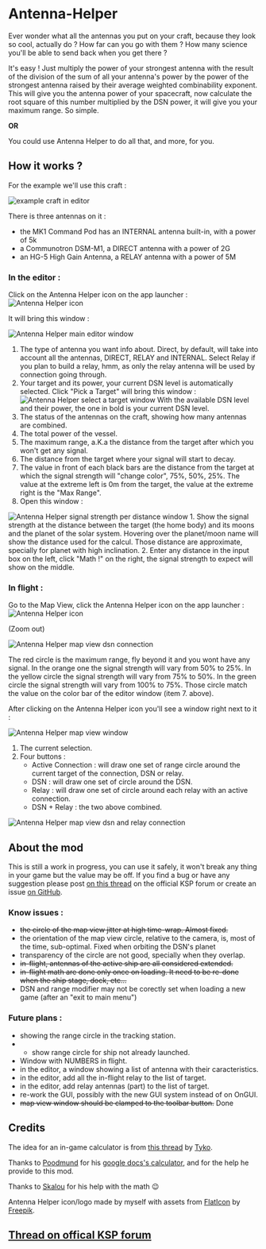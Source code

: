 # Antenna-Helper

Ever wonder what all the antennas you put on your craft, because they look so cool, actually do ? How far can you go with them ? How many science you'll be able to send back when you get there ?

It's easy ! Just multiply the power of your strongest antenna with the result of the division of the sum of all your antenna's power by the power of the strongest antenna raised by their average weighted combinability exponent. This will give you the antenna power of your spacecraft, now calculate the root square of this number multiplied by the DSN power, it will give you your maximum range. So simple.

**OR**

You could use Antenna Helper to do all that, and more, for you.



## How it works ?

For the example we'll use this craft :

![example craft in editor](https://i.imgur.com/mpTWdHv.png)

There is three antennas on it : 
* the MK1 Command Pod has an INTERNAL antenna built-in, with a power of 5k
* a Communotron DSM-M1, a DIRECT antenna with a power of 2G
* an HG-5 High Gain Antenna, a RELAY antenna with a power of 5M


### In the editor : 

Click on the Antenna Helper icon on the app launcher : ![Antenna Helper icon](https://i.imgur.com/BXuEy3o.png)

It will bring this window : 

![Antenna Helper main editor window](https://i.imgur.com/Rk2JQu4.png)

1. The type of antenna you want info about. Direct, by default, will take into account all the antennas, DIRECT, RELAY and INTERNAL. Select Relay if you plan to build a relay, hmm, as only the relay antenna will be used by connection going through.
2. Your target and its power, your current DSN level is automatically selected. Click "Pick a Target" will bring this window :
![Antenna Helper select a target window](https://i.imgur.com/APtsurH.png)
With the available DSN level and their power, the one in bold is your current DSN level.
3. The status of the antennas on the craft, showing how many antennas are combined.
4. The total power of the vessel.
5. The maximum range, a.K.a the distance from the target after which you won't get any signal.
6. The distance from the target where your signal will start to decay.
7. The value in front of each black bars are the distance from the target at which the signal strength will "change color", 75%, 50%, 25%. The value at the extreme left is 0m from the target, the value at the extreme right is the "Max Range".
8. Open this window :

![Antenna Helper signal strength per distance window](https://i.imgur.com/XgaNVCd.png)
        1. Show the signal strength at the distance between the target (the home body) and its moons and the planet of the solar system. Hovering over the planet/moon name will show the distance used for the calcul. Those distance are approximate, specially for planet with high inclination.
        2. Enter any distance in the input box on the left, click "Math !" on the right, the signal strength to expect will show on the middle.


### In flight :

Go to the Map View, click the Antenna Helper icon on the app launcher : ![Antenna Helper icon](https://i.imgur.com/BXuEy3o.png)

(Zoom out)

![Antenna Helper map view dsn connection](https://i.imgur.com/N1uJ103.png)

The red circle is the maximum range, fly beyond it and you wont have any signal.
In the orange one the signal strength will vary from 50% to 25%.
In the yellow circle the signal strength will vary from 75% to 50%.
In the green circle the signal strength will vary from 100% to 75%.
Those circle match the value on the color bar of the editor window (item 7. above).

After clicking on the Antenna Helper icon you'll see a window right next to it : 

![Antenna Helper map view window](https://i.imgur.com/AQMotEv.png)

1. The current selection.
2. Four buttons :
    * Active Connection : will draw one set of range circle around the current target of the connection, DSN or relay.
	* DSN : will draw one set of circle around the DSN.
	* Relay : will draw one set of circle around each relay with an active connection.
	* DSN + Relay : the two above combined.

![Antenna Helper map view dsn and relay connection](https://i.imgur.com/NPIFmOD.png)




## About the mod

This is still a work in progress, you can use it safely, it won't break any thing in your game but the value may be off. If you find a bug or have any suggestion please post [on this thread](https://forum.kerbalspaceprogram.com/index.php?/topic/156122-wip122-to-131-antenna-helper-in-game-antennas-range-calculation-v07-7-oct-2017/) on the official KSP forum or create an issue [on GitHub](https://github.com/Li0n-0/Antenna-Helper).

### Know issues :

* ~~the circle of the map view jitter at high time-wrap. Almost fixed.~~
* the orientation of the map view circle, relative to the camera, is, most of the time, sub-optimal. Fixed when orbiting the DSN's planet
* transparency of the circle are not good, specially when they overlap.
* ~~in-flight, antennas of the active ship are all considered extended.~~
* ~~in-flight math are done only once on loading. It need to be re-done when the ship stage, dock, etc...~~
* DSN and range modifier may not be corectly set when loading a new game (after an "exit to main menu")

### Future plans :

* showing the range circle in the tracking station.
* + show range circle for ship not already launched.
* Window with NUMBERS in flight.
* in the editor, a window showing a list of antenna with their caracteristics.
* in the editor, add all the in-flight relay to the list of target.
* in the editor, add relay antennas (part) to the list of target.
* re-work the GUI, possibly with the new GUI system instead of on OnGUI.
* ~~map view window should be clamped to the toolbar button.~~ Done


## Credits

The idea for an in-game calculator is from [this thread](https://forum.kerbalspaceprogram.com/index.php?/topic/153155-mod-idea-in-game-antenna-strength-calculater/) by [Tyko](https://forum.kerbalspaceprogram.com/index.php?/profile/164179-tyko/).

Thanks to [Poodmund](https://forum.kerbalspaceprogram.com/index.php?/profile/128643-poodmund/) for his [google docs's calculator](https://docs.google.com/spreadsheets/d/1qIgFB8OXnlgpPCGsxv7JYUYQq5O671IcZXpumVaStek/edit?usp=sharing), and for the help he provide to this mod.

Thanks to [Skalou](https://forum.kerbalspaceprogram.com/index.php?/profile/133496-skalou/) for his help with the math :wink:

Antenna Helper icon/logo made by myself with assets from [FlatIcon](https://www.flaticon.com) by [Freepik](https://www.flaticon.com/authors/freepik).

## [Thread on offical KSP forum](https://forum.kerbalspaceprogram.com/index.php?/topic/156122-wip131-antenna-helper-in-game-antennas-range-calculation-v08-17-nov-2017/)
